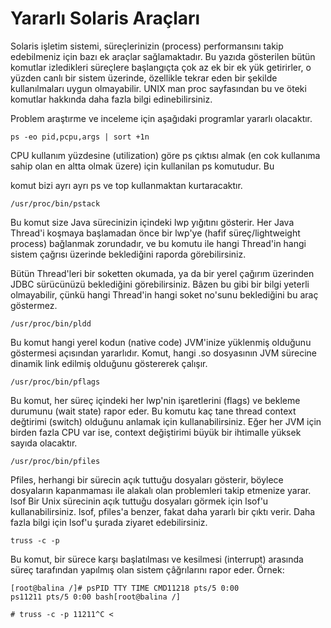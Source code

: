 # Yararlı Solaris Araçları

Solaris işletim sistemi, süreçlerinizin (process) performansını takip
edebilmeniz için bazı ek araçlar sağlamaktadır. Bu yazıda gösterilen
bütün komutlar izledikleri süreçlere başlangıçta çok az ek bir ek yük
getirirler, o yüzden canlı bir sistem üzerinde, özellikle tekrar eden
bir şekilde kullanılmaları uygun olmayabilir. UNIX man proc
sayfasından bu ve öteki komutlar hakkında daha fazla bilgi
edinebilirsiniz.

Problem araştırme ve inceleme için aşağıdaki programlar yararlı
olacaktır.

```
ps -eo pid,pcpu,args | sort +1n
```

CPU kullanım yüzdesine (utilization) göre ps çıktısı almak (en cok
kullanıma sahip olan en altta olmak üzere) için kullanilan ps
komutudur. Bu

komut bizi ayrı ayrı ps ve top kullanmaktan kurtaracaktır.

```
/usr/proc/bin/pstack
```

Bu komut size Java sürecinizin içindeki lwp yığıtını gösterir. Her
Java Thread'i koşmaya başlamadan önce bir lwp'ye (hafif
süreç/lightweight process) bağlanmak zorundadır, ve bu komutu ile
hangi Thread'in hangi sistem çağrısı üzerinde beklediğini raporda
görebilirsiniz.

Bütün Thread'leri bir soketten okumada, ya da bir yerel çağırım
üzerinden JDBC sürücünüzü beklediğini görebilirsiniz. Bâzen bu gibi
bir bilgi yeterli olmayabilir, çünkü hangi Thread'in hangi soket
no'sunu beklediğini bu araç göstermez.

```
/usr/proc/bin/pldd
```

Bu komut hangi yerel kodun (native code) JVM'inize yüklenmiş olduğunu
göstermesi açısından yararlıdır. Komut, hangi .so dosyasının JVM
sürecine dinamik link edilmiş olduğunu göstererek çalışır.

```
/usr/proc/bin/pflags
```

Bu komut, her süreç içindeki her lwp'nin işaretlerini (flags) ve
bekleme durumunu (wait state) rapor eder. Bu komutu kaç tane thread
context değtirimi (switch) olduğunu anlamak için
kullanabilirsiniz. Eğer her JVM için birden fazla CPU var ise, context
değiştirimi büyük bir ihtimalle yüksek sayıda olacaktır.

```
/usr/proc/bin/pfiles
```

Pfiles, herhangi bir sürecin açık tuttuğu dosyaları gösterir, böylece
dosyaların kapanmaması ile alakalı olan problemleri takip etmenize
yarar.  lsof Bir Unix sürecinin açık tuttuğu dosyaları görmek için
lsof'u kullanabilirsiniz. lsof, pfiles'a benzer, fakat daha yararlı
bir çıktı verir. Daha fazla bilgi için lsof'u şurada ziyaret
edebilirsiniz.

```
truss -c -p
```

Bu komut, bir sürece karşı başlatılması ve kesilmesi (interrupt)
arasında süreç tarafından yapılmış olan sistem çâğrılarını rapor
eder. Örnek:

```
[root@balina /]# psPID TTY TIME CMD11218 pts/5 0:00
ps11211 pts/5 0:00 bash[root@balina /]

# truss -c -p 11211^C <
```




